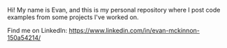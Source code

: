 Hi! My name is Evan, and this is my personal repository where I post code examples from some projects I've worked on.

Find me on LinkedIn: https://www.linkedin.com/in/evan-mckinnon-150a54214/
